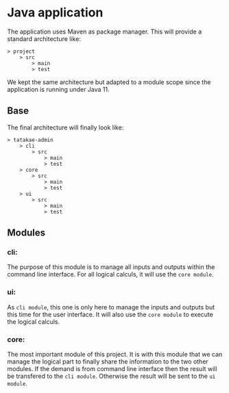 # Java application

The application uses Maven as package manager. This will provide a standard architecture like: 

```
> project
    > src
        > main
        > test
```

We kept the same architecture but adapted to a module scope since the application is running under Java 11.

## Base

The final architecture will finally look like:

```
> tatakae-admin
    > cli
        > src
            > main
            > test
    > core
        > src
            > main
            > test
    > ui
        > src
            > main
            > test
```

## Modules

### cli:

The purpose of this module is to manage all inputs and outputs within the command line interface. For all logical calculs, it will use the `core module`.

### ui:

As `cli module`, this one is only here to manage the inputs and outputs but this time for the user interface. It will also use the `core module` to execute the logical calculs.

### core:

The most important module of this project. It is with this module that we can manage the logical part to finally share the information to the two other modules. If the demand is from command line interface then the result will be transfered to the `cli module`. Otherwise the result will be sent to the `ui module`.

